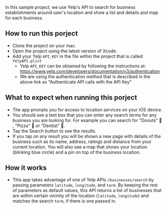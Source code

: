 In this sample project, we use Yelp's API to search for business establishments around user's location and show a list and details and map for each business. 

## How to run this porject
- Clone the project on your mac. 
- Open the project using the latest version of Xcode.
- Add your Yelp `API_KEY` in the file within the project that is called `YelpAPI.plist`
     - Yelp `API_KEY` can be obtained by following the instructions at: https://www.yelp.com/developers/documentation/v3/authentication
     - We are using the authentication method that is described in the above link as "Authenticate API calls with the API Key"

## What to expect when running this porject
- The app prompts you for access to location services on your iOS device. 
- You should see a text box that you can enter any search terms for any business you are looking for. For example you can search for "Donuts" 🍩 , "Pizza" 🍕 or "Dentist" 🦷.
- Tap the Search button to see the results. 
- If you tap on any result you will be shown a new page with details of the business such as its name, address, ratings and distance from your current location. You will also see a map that shows your location (blinking blue circle) and a pin on top of the business location.  

## How it works
- This app takes advantage of one of Yelp APIs `/businesses/search` by passing parameters `latitude`, `longitude`, and `term`. By keeping the rest of parameters as default values, this API returns a list of businesses that are within certain vicinity of the location (`latitude`, `longitude`) and matches the search `term`, if there is one passed in. 
